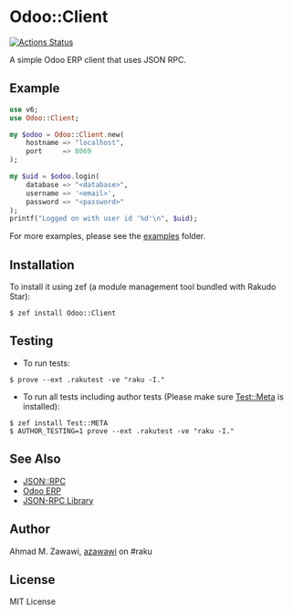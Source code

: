 # Odoo::Client

[![Actions
Status](https://github.com/azawawi/raku-odoo-client/workflows/test/badge.svg)](https://github.com/azawawi/raku-odoo-client/actions)

A simple Odoo ERP client that uses JSON RPC.

## Example

```Raku
use v6;
use Odoo::Client;

my $odoo = Odoo::Client.new(
    hostname => "localhost",
    port     => 8069
);

my $uid = $odoo.login(
    database => "<database>",
    username => '<email>',
    password => "<password>"
);
printf("Logged on with user id '%d'\n", $uid);
```

For more examples, please see the [examples](examples) folder.

## Installation

To install it using zef (a module management tool bundled with Rakudo Star):

```
$ zef install Odoo::Client
```

## Testing

- To run tests:
```
$ prove --ext .rakutest -ve "raku -I."
```

- To run all tests including author tests (Please make sure
[Test::Meta](https://github.com/jonathanstowe/Test-META) is installed):
```
$ zef install Test::META
$ AUTHOR_TESTING=1 prove --ext .rakutest -ve "raku -I."
```

## See Also

- [JSON::RPC](https://github.com/bbkr/jsonrpc)
- [Odoo ERP](http://odoo.com)
- [JSON-RPC Library](https://www.odoo.com/documentation/10.0/howtos/backend.html#json-rpc-library)

## Author

Ahmad M. Zawawi, [azawawi](https://github.com/azawawi/) on #raku

## License

MIT License
